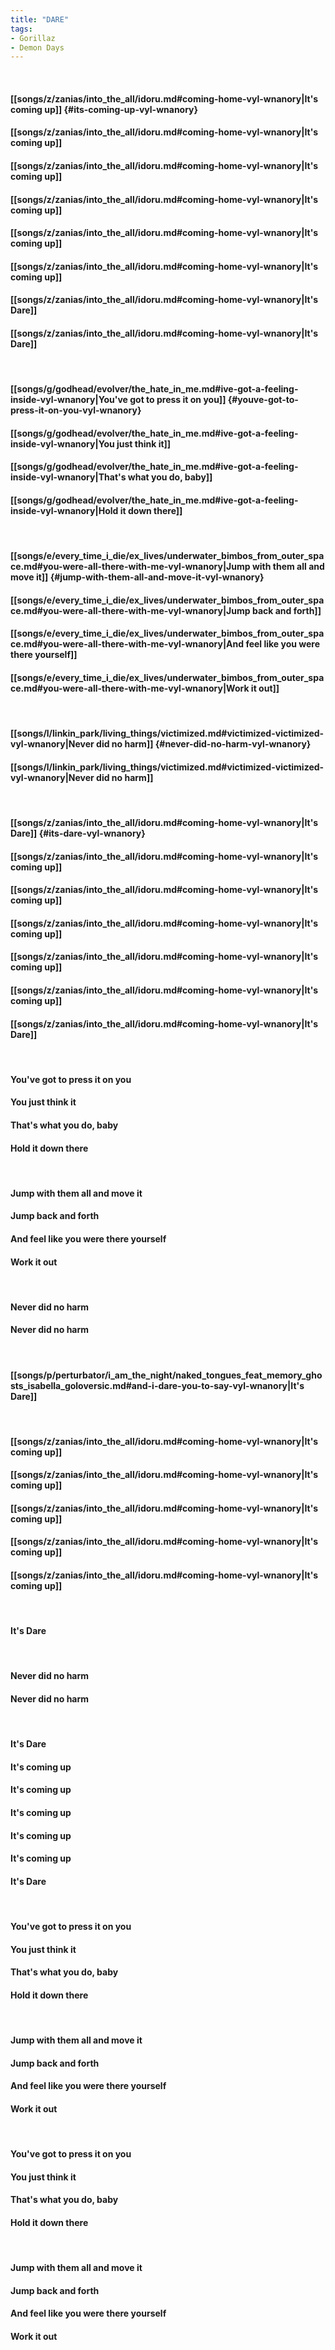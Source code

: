 ```yaml
---
title: "DARE"
tags:
- Gorillaz
- Demon Days
---
```

&nbsp;
#### [[songs/z/zanias/into_the_all/idoru.md#coming-home-vyl-wnanory|It's coming up]] {#its-coming-up-vyl-wnanory}
#### [[songs/z/zanias/into_the_all/idoru.md#coming-home-vyl-wnanory|It's coming up]]
#### [[songs/z/zanias/into_the_all/idoru.md#coming-home-vyl-wnanory|It's coming up]]
#### [[songs/z/zanias/into_the_all/idoru.md#coming-home-vyl-wnanory|It's coming up]]
#### [[songs/z/zanias/into_the_all/idoru.md#coming-home-vyl-wnanory|It's coming up]]
#### [[songs/z/zanias/into_the_all/idoru.md#coming-home-vyl-wnanory|It's coming up]]
#### [[songs/z/zanias/into_the_all/idoru.md#coming-home-vyl-wnanory|It's Dare]]
#### [[songs/z/zanias/into_the_all/idoru.md#coming-home-vyl-wnanory|It's Dare]]
&nbsp;
#### [[songs/g/godhead/evolver/the_hate_in_me.md#ive-got-a-feeling-inside-vyl-wnanory|You've got to press it on you]] {#youve-got-to-press-it-on-you-vyl-wnanory}
#### [[songs/g/godhead/evolver/the_hate_in_me.md#ive-got-a-feeling-inside-vyl-wnanory|You just think it]]
#### [[songs/g/godhead/evolver/the_hate_in_me.md#ive-got-a-feeling-inside-vyl-wnanory|That's what you do, baby]]
#### [[songs/g/godhead/evolver/the_hate_in_me.md#ive-got-a-feeling-inside-vyl-wnanory|Hold it down there]]
&nbsp;
#### [[songs/e/every_time_i_die/ex_lives/underwater_bimbos_from_outer_space.md#you-were-all-there-with-me-vyl-wnanory|Jump with them all and move it]] {#jump-with-them-all-and-move-it-vyl-wnanory}
#### [[songs/e/every_time_i_die/ex_lives/underwater_bimbos_from_outer_space.md#you-were-all-there-with-me-vyl-wnanory|Jump back and forth]]
#### [[songs/e/every_time_i_die/ex_lives/underwater_bimbos_from_outer_space.md#you-were-all-there-with-me-vyl-wnanory|And feel like you were there yourself]]
#### [[songs/e/every_time_i_die/ex_lives/underwater_bimbos_from_outer_space.md#you-were-all-there-with-me-vyl-wnanory|Work it out]]
&nbsp;
#### [[songs/l/linkin_park/living_things/victimized.md#victimized-victimized-vyl-wnanory|Never did no harm]] {#never-did-no-harm-vyl-wnanory}
#### [[songs/l/linkin_park/living_things/victimized.md#victimized-victimized-vyl-wnanory|Never did no harm]]
&nbsp;
#### [[songs/z/zanias/into_the_all/idoru.md#coming-home-vyl-wnanory|It's Dare]] {#its-dare-vyl-wnanory}
#### [[songs/z/zanias/into_the_all/idoru.md#coming-home-vyl-wnanory|It's coming up]]
#### [[songs/z/zanias/into_the_all/idoru.md#coming-home-vyl-wnanory|It's coming up]]
#### [[songs/z/zanias/into_the_all/idoru.md#coming-home-vyl-wnanory|It's coming up]]
#### [[songs/z/zanias/into_the_all/idoru.md#coming-home-vyl-wnanory|It's coming up]]
#### [[songs/z/zanias/into_the_all/idoru.md#coming-home-vyl-wnanory|It's coming up]]
#### [[songs/z/zanias/into_the_all/idoru.md#coming-home-vyl-wnanory|It's Dare]]
&nbsp;
#### You've got to press it on you
#### You just think it
#### That's what you do, baby
#### Hold it down there
&nbsp;
#### Jump with them all and move it
#### Jump back and forth
#### And feel like you were there yourself
#### Work it out
&nbsp;
#### Never did no harm
#### Never did no harm
&nbsp;
#### [[songs/p/perturbator/i_am_the_night/naked_tongues_feat_memory_ghosts_isabella_goloversic.md#and-i-dare-you-to-say-vyl-wnanory|It's Dare]]
&nbsp;
#### [[songs/z/zanias/into_the_all/idoru.md#coming-home-vyl-wnanory|It's coming up]]
#### [[songs/z/zanias/into_the_all/idoru.md#coming-home-vyl-wnanory|It's coming up]]
#### [[songs/z/zanias/into_the_all/idoru.md#coming-home-vyl-wnanory|It's coming up]]
#### [[songs/z/zanias/into_the_all/idoru.md#coming-home-vyl-wnanory|It's coming up]]
#### [[songs/z/zanias/into_the_all/idoru.md#coming-home-vyl-wnanory|It's coming up]]
&nbsp;
#### It's Dare
&nbsp;
#### Never did no harm
#### Never did no harm
&nbsp;
#### It's Dare
#### It's coming up
#### It's coming up
#### It's coming up
#### It's coming up
#### It's coming up
#### It's Dare
&nbsp;
#### You've got to press it on you
#### You just think it
#### That's what you do, baby
#### Hold it down there
&nbsp;
#### Jump with them all and move it
#### Jump back and forth
#### And feel like you were there yourself
#### Work it out
&nbsp;
#### You've got to press it on you
#### You just think it
#### That's what you do, baby
#### Hold it down there
&nbsp;
#### Jump with them all and move it
#### Jump back and forth
#### And feel like you were there yourself
#### Work it out
